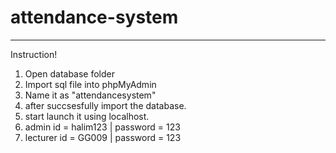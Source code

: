 # attendance-system

**********************************

Instruction!

1. Open database folder
2. Import sql file into phpMyAdmin
3. Name it as "attendancesystem"
4. after succsesfully import the database.
5. start launch it using localhost.
6. admin id = halim123 | password = 123
7. lecturer id = GG009 | password = 123
